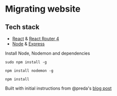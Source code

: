# Migrating website

## Tech stack
* [React](https://github.com/facebook/react) & [React Router 4](https://github.com/ReactTraining/react-router)
* [Node](https://github.com/nodejs) & [Express](https://github.com/expressjs/express)

Install Node, Nodemon and dependencies
```
sudo npm install -g
```
```
npm install nodemon -g
```
```
npm install
```

Built with initial instructions from @preda's [blog post](https://medium.com/@Preda/getting-started-on-building-a-personal-website-with-react-b44ee93b1710)
